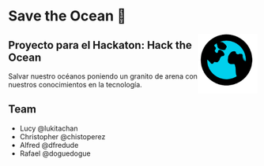 # Save the Ocean 🐋

<img align='right' src="./shared/img/logo.png" alt="Save the Ocean" width="120"/>


## Proyecto para el Hackaton: Hack the Ocean

Salvar nuestro océanos poniendo un granito de arena con nuestros conocimientos en la tecnología.

## Team
* Lucy @lukitachan
* Christopher @chistoperez
* Alfred @dfredude
* Rafael @doguedogue
